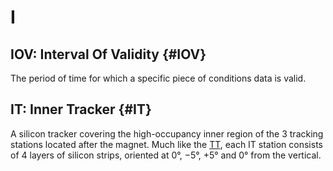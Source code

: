 # I

## IOV: Interval Of Validity {#IOV}

The period of time for which a specific piece of conditions data is valid.

## IT: Inner Tracker {#IT}

A silicon tracker covering the high-occupancy inner region of the 3 tracking stations located after the magnet.
Much like the [TT](t.md#TT), each IT station consists of 4 layers of silicon strips, oriented at 0°, −5°, +5° and 0° from the vertical.
